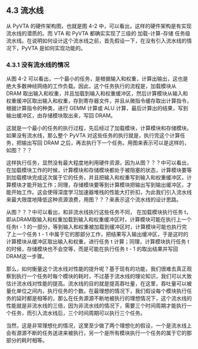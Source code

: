 ## 4.3 流水线

从 PyVTA 的硬件架构图，也就是图 4-2 中，可以看出，这样的硬件架构是有实现流水线的潜质的。而 VTA 和 PyVTA 都确实实现了三级的 加载-计算-存储 任务级流水线。在说明如何设计这个流水线之前，首先假设一下，在没有引入流水线的情况下，PyVTA 是如何实现功能的。

### 4.3.1 没有流水线的情况

从图 4-2 可以看出，一个最小的任务，是根据输入和权重，计算出输出，这也是绝大多数神经网络的工作负载。因此，这个任务执行的流程是，加载模块从 DRAM 取出输入和权重，并且加载到输入和权重缓冲区，然后计算模块从输入和权重缓冲区取出输入和权重，存到寄存器文件，并且从微指令缓存取出计算指令，根据计算指令的种类，进行 GEMM 计算或 ALU 计算，最后计算出的结果，写到输出缓冲区，由存储模块取出来，写回 DRAM。

这就是一个最小的任务的执行过程，先后经过了加载模块，计算模块和存储模块。如果没有流水线，那么整个 PyVTA 对这些任务的执行就是，执行完这个计算任务，把输出写回 DRAM 之后，再去执行下一个任务。用图来表示可以是这样的，如图？？？



这样执行任务，显然没有最大程度地利用硬件资源，因为从图？？？中可以看出，在加载模块工作的时候，计算模块和存储模块都处于被阻塞的状态，计算模块要等到加载模块完成这次属于它的任务，并且把输入和权重写到输入和权重缓冲区，计算模块才能开始工作；同理，存储模块要等到计算模块把输出写到输出缓冲区，才能开始工作。这会使得深度学习加速器堆栈的性能大打折扣，为此我们引入流水线来最大限度地降低这种资源浪费，用图？？？来表示这个流水线的设计思路。



从图？？？中可以看出，和非流水线执行这些任务不同， 在加载模块执行任务 t，即从DRAM取输入和权重加载到输入和权重缓冲区时，计算模块可能在执行上一个任务t - 1 的一部分，等到输入和权重被加载到缓冲区时，计算模块可能也执行完了上一个任务 t - 1 中属于它的那部分工作，把结果写入输出缓冲区，于是这时的计算模块从缓冲区取出输入和权重，进行任务 t 计算；同理，计算模块执行任务 t 的时候，存储模块也不会空等，而是可能在执行任务 t - 1 的取出结果并写回DRAM这一步骤。

那么，如何衡量这个流水线对性能的提升呢？基于现有的功能，我们很难去真正观察到执行一个任务时每个模块的耗时，不过基于流水线的理论知识，我们可以大致估计流水线对性能的提高。流水线的目的就是提高吞吐量，在这里，吞吐量可以被量化单位之间内，执行任务的个数。在最理想的情况下，我们假设每个模块执行任务的延时都是相等的，那么在任务源源不断地被执行的理想情况下，这个流水线的性能就是非流水线的三倍，因为非流水线的情况下，需要三个时间周期才能执行一个任务，而引入流水线后，三个时间周期可以执行三个任务。

当然，这是非常理想化的情况，这里至少做了两个理想化的假设，一个是流水线上会有源源不断的任务送进来被执行，另一个是所有模块执行一个任务的属于它的那部分的耗时相等。







